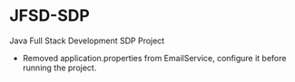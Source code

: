 # JFSD-SDP
Java Full Stack Development SDP Project

- Removed application.properties from EmailService, configure it before running the project.
